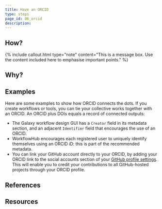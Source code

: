 ```yaml
---
title: Have an ORCID
type: steps
page_id: 06_orcid
description: 
---
```



## How?

{% include callout.html type="note" content="This is a message box. Use the content included here to emphasise important points." %}

## Why?


## Examples

Here are some examples to show how ORCID connects the dots. If you create workflows or tools, you can tie your collective works together with an ORCID. An ORCID plus DOIs equals a record of connected outputs:

- The Galaxy workflow design GUI has a `Creator` field in its metadata section, and an adjacent `Identifier` field that encourages the use of an ORCID.
- WorkflowHub encourages each registered user to uniquely identify themselves using an ORCID iD: this is part of the recommended metadata.
- You can link your GitHub account directly to your ORCID, by adding your ORCID link to the social accounts section of your [GitHub profile settings](https://docs.github.com/en/account-and-profile/setting-up-and-managing-your-github-profile/customizing-your-profile/personalizing-your-profile#adding-links-to-your-social-accounts). This will enable you to credit your contributions to all GitHub-hosted projects through your ORCID profile.


## References


## Resources

